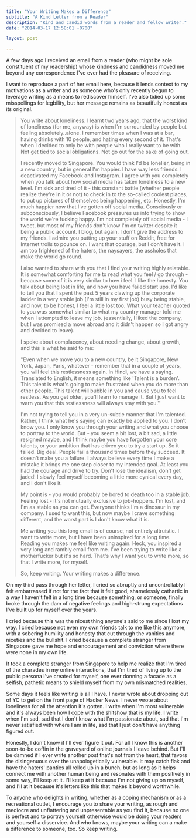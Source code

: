 ```yaml
---
title: "Your Writing Makes a Difference"
subtitle: "A Kind Letter from a Reader"
description: "Kind and candid words from a reader and fellow writer."
date: "2014-03-17 12:58:01 -0700"

layout: post

---
```


A few days ago I received an email from a reader (who might be sole constituent of my readership) whose kindness and candidness moved me beyond any correspondence I've ever had the pleasure of receiving.

I want to reproduce a part of her email here, because it lends context to my motivations as a writer and as someone who's only recently begun to leverage writing as a means to rediscover himself. I've also tidied up some misspellings for legbility, but her message remains as beautifully honest as its original.

> You write about loneliness. I learnt two years ago, that the worst kind of loneliness (for me, anyway) is when I'm surrounded by people but feeling absolutely..alone. I remember times when I was at a bar, having drinks with 10 people, and hating every second of it. That's when I decided to only be with people who I really want to be with. Not get tied to social obligations. Not go out for the sake of going out.
>
> I recently moved to Singapore. You would think I'd be lonelier, being in a new country, but in general I'm happier. I have way less friends. I deactivated my Facebook and Instagram. I agree with you completely when you talk about how social media has taken loneliness to a new level. I'm sick and tired of it - this constant battle (whether people realize they're in it or not) to check in to the so-called coolest places, to put up pictures of themselves being happening, etc. Honestly, I'm much happier now that I've gotten off social media. Consciously or subconsciously, I believe Facebook pressures us into trying to show the world we're fucking happy. I'm not completely off social media - I tweet, but most of my friends don't know I'm on twitter despite it being a public account. I blog, but again, I don't give the address to my friends. I admire you putting up your stuff on Reddit, free for Internet trolls to pounce on. I want that courage, but I don't have it. I am too frightened of the haters, the naysayers, the assholes that make the world go round.
>
> I also wanted to share with you that I find your writing highly relatable. It is somewhat comforting for me to read what you feel / go through - because some of it is very similar to how i feel.  I like the honesty. You talk about being lost in life, and how you have failed start ups. I'd like to tell you that I spent the past 5 years clawing up the corporate ladder in a very stable job (I'm still in my first job) busy being stable, and now, to be honest, I feel a little lost too. What your teacher quoted to you was somewhat similar to what my country manager told me when I attempted to leave my job. (essentially, I liked the company, but I was promised a move abroad and it didn't happen so I got angry and decided to leave).
>
> I spoke about complacency, about needing change, about growth, and this is what he said to me:
>
> "Even when we move you to a new country, be it Singapore, New York, Japan, Paris, whatever - remember that in a couple of years, you will feel this restlessness again. In Hindi, we have a saying. Translated to English, it means something like 'Talent is a burden'. This talent is what's going to make frustrated when you do more than other people. This talent will bubble in you and cause you to feel restless. As you get older, you'll learn to manage it. But I just want to warn you that this restlessness will always stay with you."
>
> I'm not trying to tell you in a very un-subtle manner that I'm talented. Rather, I think what he's saying can exactly be applied to you. I don't know you. I only know you through your writing and what you choose to portray to the world. But - you seem a bit lost, a bit sad, a little resigned maybe, and I think maybe you have forgotten your core talents, or your ambition that has driven you to try a start up. So it failed. Big deal. People fail a thousand times before they succeed. It doesn't make you a failure. I always believe every time I make a mistake it brings me one step closer to my intended goal. At least you had the courage and drive to try. Don't lose the idealism, don't get jaded! I slowly feel myself becoming a little more cynical every day, and I don't like it.
>
> My point is - you would probably be bored to death too in a stable job. Feeling lost - it's not mutually exclusive to job-hoppers. I'm lost, and I'm as stable as you can get. Everyone thinks I'm a dinosaur in my company. I used to want this, but now maybe I crave something different, and the worst part is I don't know what it is.
>
> Me writing you this long email is of course, not entirely altruistic. I want to write more, but I have been uninspired for a long time. Reading you makes me feel like writing again. Heck, you inspired a very long and rambly email from me. I've been trying to write like a motherfucker but it's so hard. That's why I want you to write more, so that I write more, for myself.
>
> So, keep writing. Your writing makes a difference.

On my third pass through her letter, I cried so abruptly and uncontrollably I felt embarrassed if not for the fact that it felt good, shamelessly cathartic in a way I haven't felt in a long time because something, or someone, finally broke through the dam of negative feelings and high-strung expectations I've built up for myself over the years.

I cried because this was the nicest thing anyone's said to me since I lost my way. I cried because not even my own friends talk to me like this anymore, with a sobering humility and honesty that cut through the vanities and niceties and the bullshit. I cried because a complete stranger from Singapore gave me hope and encouragement and conviction where there were none in my own life.

It took a complete stranger from Singapore to help me realize that I'm tired of  the charades in my online interactions, that I'm tired of living up to the public persona I've created for myself, one ever donning a facade as a selfish, pathetic means to shield myself from my own mismatched realities.

Some days it feels like writing is all I have. I never wrote about dropping out of YC to get on the front page of Hacker News. I never wrote about loneliness for all the attention it's gotten. I write when I'm most vulnerable and it's always been how I cope with the shitshow that is my life. I write when I'm sad, sad that I don't know what I'm passionate about, sad that I'm never satisfied with where I am in life, sad that I just don't have anything figured out.

Honestly, I don't know if I'll ever figure it out. For all I know this is another soon-to-be coffin in the graveyard of online journals I leave behind. But I'll be damned if I ever write another post that's not from the heart, that favors the disingenuous over the unapologetically vulnerable. It may catch flak and have the haters' panties all rolled up in a bunch, but as long as it helps connect me with another human being and resonates with them positively in some way, I'll keep at it. I'll keep at it because I'm not giving up on myself, and I'll at it because it's letters like this that makes it beyond worthwhile.

To anyone who delights in writing, whether as a coping mechanism or as a recreational outlet, I encourage you to share your writing, as rough and mediocre and unflattering and unpresentable as you find it, because no one is perfect and to portray yourself otherwise would be doing your readers and yourself a disservice. And who knows, maybe your writing can a make a difference to someone, too. So keep writing.
